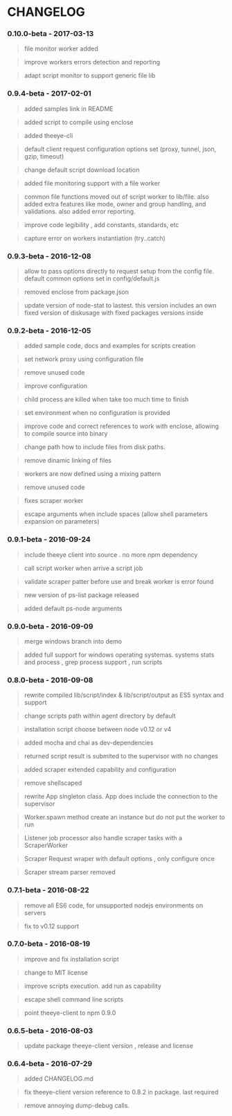 # CHANGELOG

### 0.10.0-beta - 2017-03-13

> file monitor worker added    

> improve workers errors detection and reporting     

> adapt script monitor to support generic file lib    


### 0.9.4-beta - 2017-02-01

> added samples link in README     

> added script to compile using enclose    

> added theeye-cli    

> default client request configuration options set (proxy, tunnel, json, gzip, timeout)      

> change default script download location       

> added file monitoring support with a file worker      

> common file functions moved out of script worker to lib/file. also added extra features like mode, owner and group handling, and validations. also added error reporting.     

> improve code legibility , add constants, standards, etc       

> capture error on workers instantiation (try..catch)     

### 0.9.3-beta - 2016-12-08

> allow to pass options directly to request setup from the config file. default common options set in config/default.js 

> removed enclose from package.json

> update version of node-stat to lastest. this version includes an own fixed version of diskusage with fixed packages versions inside

### 0.9.2-beta - 2016-12-05

> added sample code, docs and examples for scripts creation      

> set network proxy using configuration file     

> remove unused code    

> improve configuration     

> child process are killed when take too much time to finish     

> set environment when no configuration is provided     

> improve code and correct references to work with enclose, allowing to compile source into binary

> change path how to include files from disk paths.     

> remove dinamic linking of files      

> workers are now defined using a mixing pattern     

> remove unused code      

> fixes scraper worker     

> escape arguments when include spaces (allow shell parameters expansion on parameters)    


### 0.9.1-beta - 2016-09-24

> include theeye client into source . no more npm dependency      

> call script worker when arrive a script job      

> validate scraper patter before use and break worker is error found        

> new version of ps-list package released           

> added default ps-node arguments         

### 0.9.0-beta - 2016-09-09

> merge windows branch into demo     

> added full support for windows operating systemas. systems stats and process , grep process support , run scripts 

### 0.8.0-beta - 2016-09-08

> rewrite compiled lib/script/index & lib/script/output as ES5 syntax and support       

> change scripts path within agent directory by default          

> installation script choose between node v0.12 or v4        

> added mocha and chai as dev-dependencies      

> returned script result is submited to the supervisor with no changes         

> added scraper extended capability and configuration    

> remove shellscaped       

> rewrite App singleton class. App does include the connection to the supervisor      

> Worker.spawn method create an instance but do not put the worker to run      

> Listener job processor also handle scraper tasks with a ScraperWorker          

> Scraper Request wraper with default options , only configure once       

> Scraper stream parser removed         

### 0.7.1-beta - 2016-08-22

> remove all ES6 code, for unsupported nodejs environments on servers     

> fix to v0.12 support     

### 0.7.0-beta - 2016-08-19

> improve and fix installation script      

> change to MIT license       

> improve scripts execution. add run as capability     

> escape shell command line scripts     

> point theeye-client to npm 0.9.0

### 0.6.5-beta - 2016-08-03

> update package theeye-client version , release and license

### 0.6.4-beta - 2016-07-29

> added CHANGELOG.md  

> fix theeye-client version reference to 0.8.2 in package. last required   

> remove annoying dump-debug calls.   



